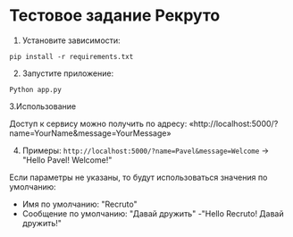 # Тестовое задание Рекруто
1. Установите зависимости:
```
pip install -r requirements.txt
```

2. Запустите приложение:
```
Python app.py
```

3.Использование

Доступ к сервису можно получить по адресу: «http://localhost:5000/?name=YourName&message=YourMessage»

4. Примеры:
`http://localhost:5000/?name=Pavel&message=Welcome` → "Hello Pavel! Welcome!"


Если параметры не указаны, то будут использоваться значения по умолчанию:
- Имя по умолчанию: "Recruto"
- Сообщение по умолчанию: "Давай дружить"
-"Hello Recruto! Давай дружить!"

